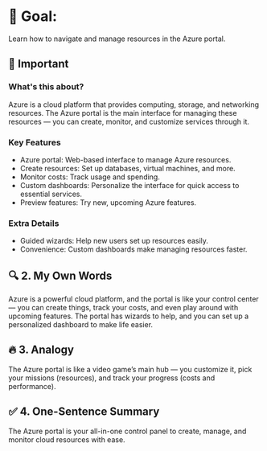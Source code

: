 # 🎯 Goal:
Learn how to navigate and manage resources in the Azure portal.

## 🧠 Important

### What's this about?
Azure is a cloud platform that provides computing, storage, and networking resources. The Azure portal is the main interface for managing these resources — you can create, monitor, and customize services through it.

### Key Features
- Azure portal: Web-based interface to manage Azure resources.
- Create resources: Set up databases, virtual machines, and more.
- Monitor costs: Track usage and spending.
- Custom dashboards: Personalize the interface for quick access to essential services.
- Preview features: Try new, upcoming Azure features.

### Extra Details
- Guided wizards: Help new users set up resources easily.
- Convenience: Custom dashboards make managing resources faster.

## 🔍 2. My Own Words
Azure is a powerful cloud platform, and the portal is like your control center — you can create things, track your costs, and even play around with upcoming features. The portal has wizards to help, and you can set up a personalized dashboard to make life easier.

## 🔥 3. Analogy
The Azure portal is like a video game’s main hub — you customize it, pick your missions (resources), and track your progress (costs and performance).

## ✅ 4. One-Sentence Summary
The Azure portal is your all-in-one control panel to create, manage, and monitor cloud resources with ease.
